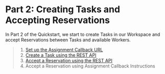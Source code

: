 # Part 2: Creating Tasks and Accepting Reservations

In Part 2 of the Quickstart, we start to create Tasks in our Workspace and accept Reservations between Tasks and available Workers.

> 1. [Set up the Assignment Callback URL](part2-a-setup-callback.md)
> 1. [Create a Task using the REST API](part2-b-create-task-restapi.md)
> 1. [Accept a Reservation using the REST API](part2-c-accept_reservation.md)
> 1. Accept a Reservation using Assignment Callback Instructions
